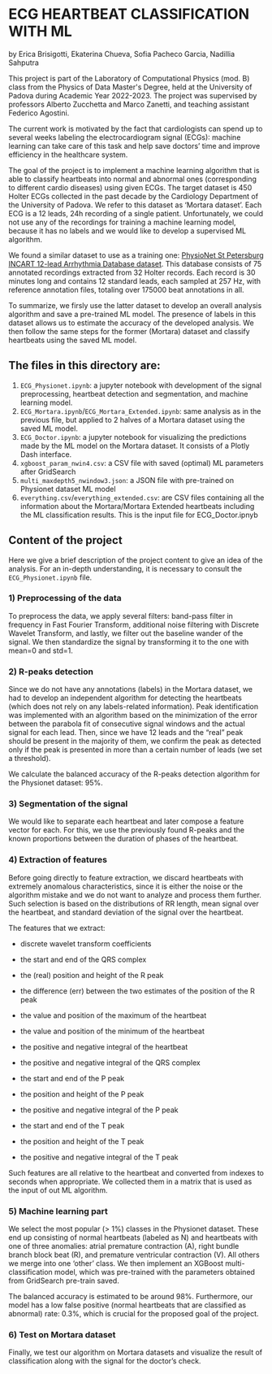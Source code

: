 # **ECG HEARTBEAT CLASSIFICATION WITH ML**
by Erica Brisigotti, Ekaterina Chueva, Sofia Pacheco Garcia, Nadillia Sahputra

This project is part of the Laboratory of Computational Physics (mod. B) class from the Physics of Data Master's Degree, held at the University of Padova during Academic Year 2022-2023. The project was supervised by professors Alberto Zucchetta and Marco Zanetti, and teaching assistant Federico Agostini.

The current work is motivated by the fact that cardiologists can spend up to several weeks labeling the electrocardiogram signal (ECGs): machine learning can take care of this task and help save doctors’ time and improve efficiency in the healthcare system. 

The goal of the project is to implement a machine learning algorithm that is able to classify heartbeats into normal and abnormal ones (corresponding to different cardio diseases) using given ECGs. The target dataset is 450 Holter ECGs collected in the past decade by the Cardiology Department of the University of Padova. We refer to this dataset as ‘Mortara dataset’. Each ECG is a 12 leads, 24h recording of a single patient. Unfortunately, we could not use any of the recordings for training a machine learning model, because it has no labels and we would like to develop a supervised ML algorithm.

We found a similar dataset to use as a training one:  [PhysioNet St Petersburg INCART 12-lead Arrhythmia Database dataset](https://physionet.org/content/incartdb/1.0.0/). This database consists of 75 annotated recordings extracted from 32 Holter records. Each record is 30 minutes long and contains 12 standard leads, each sampled at 257 Hz, with reference annotation files, totaling over 175000 beat annotations in all.

To summarize, we firsly use the latter dataset to develop an overall analysis algorithm and save a pre-trained ML model. The presence of labels in this dataset allows us to estimate the accuracy of the developed analysis. We then follow the same steps for the former (Mortara) dataset and classify heartbeats using the saved ML model.

## **The files in this directory are**:
1) <code>ECG_Physionet.ipynb</code>: a jupyter notebook with development of the signal preprocessing, heartbeat detection and segmentation, and machine learning model.
2) <code>ECG_Mortara.ipynb</code>/<code>ECG_Mortara_Extended.ipynb</code>: same analysis as in the previous file, but applied to 2 halves of a Mortara dataset using the saved ML model.
3) <code>ECG_Doctor.ipynb</code>: a jupyter notebook for visualizing the predictions made by the ML model on the Mortara dataset. It consists of a Plotly Dash interface.
4) <code>xgboost_param_nwin4.csv</code>: a CSV file with saved (optimal) ML parameters after GridSearch
5) <code>multi_maxdepth5_nwindow3.json</code>: a JSON file with pre-trained on Physionet dataset ML model
6) <code>everything.csv</code>/<code>everything_extended.csv</code>: are CSV files containing all the information about the Mortara/Mortara Extended heartbeats including the ML classification results. This is the input file for ECG_Doctor.ipnyb


## **Content of the project**
Here we give a brief description of the project content to give an idea of the analysis. For an in-depth understanding, it is necessary to consult the <code>ECG_Physionet.ipynb</code> file.

### 1) Preprocessing of the data

To preprocess the data, we apply several filters: band-pass filter in frequency in Fast Fourier Transform, additional noise filtering with Discrete Wavelet Transform, and lastly, we filter out the baseline wander of the signal. We then standardize the signal by transforming it to the one with mean=0 and std=1.

### 2) R-peaks detection

Since we do not have any annotations (labels) in the Mortara dataset, we had to develop an independent algorithm for detecting the heartbeats (which does not rely on any labels-related information). Peak identification was implemented with an algorithm based on the minimization of the error 
 between the parabola fit of consecutive signal windows and the actual signal for each lead. Then, since we have 12 leads and the “real” peak should be present in the majority of them, we confirm the peak as detected only if the peak is presented in more than a certain number of leads (we set a threshold).

We calculate the balanced accuracy of the R-peaks detection algorithm for the Physionet dataset: 95%.

### 3) Segmentation of the signal
We would like to separate each heartbeat and later compose a feature vector for each. For this, we use the previously found R-peaks and the known proportions between the duration of phases of the heartbeat.

### 4) Extraction of features

Before going directly to feature extraction, we discard heartbeats with extremely anomalous characteristics, since it is either the noise or the algorithm mistake and we do not want to analyze and process them further. Such selection is based on the distributions of RR length, mean signal over the heartbeat, and standard deviation of the signal over the heartbeat.

The features that we extract:

- discrete wavelet transform coefficients

- the start and end of the QRS complex

- the (real) position and height of the R peak

- the difference (err) between the two estimates of the position of the R peak

- the value and position of the maximum of the heartbeat 

- the value and position of the minimum of the heartbeat

- the positive and negative integral of the heartbeat 

- the positive and negative integral of the QRS complex 

- the start and end of the P peak 

- the position and height of the P peak

- the positive and negative integral of the P peak 

- the start and end of the T peak 

- the position and height of the T peak

- the positive and negative integral of the T peak

Such features are all relative to the heartbeat and converted from indexes to seconds when appropriate. We collected them in a matrix that is used as the input of out ML algorithm.

### 5) Machine learning part

We select the most popular (> 1%)  classes in the Physionet dataset. These end up consisting of normal heartbeats (labeled as N) and heartbeats with one of three anomalies: atrial premature contraction (A), right bundle branch block beat (R), and premature ventricular contraction (V). All others we merge into one ‘other’ class.
We then implement an XGBoost multi-classification model, which was pre-trained with the parameters obtained from GridSearch pre-train saved. 

The balanced accuracy is estimated to be around 98%. Furthermore, our model has a low false positive (normal heartbeats that are classified as abnormal) rate: 0.3%, which is crucial for the proposed goal of the project.

### 6) Test on Mortara dataset

Finally, we test our algorithm on Mortara datasets and visualize the result of classification along with the signal for the doctor’s check.
